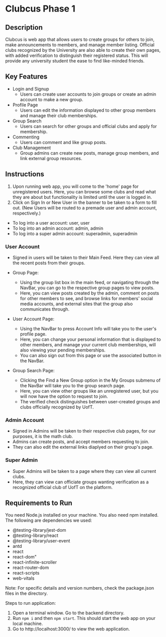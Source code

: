 # Clubcus Phase 1

## Description 
Clubcus is web app that allows users to create groups for others to join, make announcements to members, and manage member listing. Official clubs recognized by the University are also able to create their own pages, with added verification to distinguish their registered status. This will provide any university student the ease to find like-minded friends.

## Key Features
* Login and Signup
  - Users can create user accounts to join groups or create an admin account to make a new group.
* Profile Page
  * Users can edit the information displayed to other group members and manage their club memberships.
* Group Search
  * Users can search for other groups and official clubs and apply for membership.
* Commenting
  * Users can comment and like group posts.
* Club Management
  * Group admins can create new posts, manage group members, and link external group resources.

## Instructions
1. Upon running web app, you will come to the 'home' page for unregistered users. Here, you can browse some clubs and read what they are about but functionality is limited until the user is logged in.
2. Click on Sign In or New User in the banner to be taken to a form to fill out. (New Users will be routed to a premade user and admin account, respectively.)
* To log into a user account: user, user
* To log into an admin account: admin, admin
* To log into a super admin account: superadmin, superadmin

### User Account
* Signed in users will be taken to their Main Feed. Here they can view all the recent posts from their groups.

* Group Page:
  * Using the group list box in the main feed, or navigating through the NavBar, you can go to the respective group pages to view posts.
  * Here, you can view posts created by the admin, comment on posts for other members to see, and browse links for members' social media accounts, and external sites that the group also communicates through.
* User Account Page:
  * Using the NavBar to press Account Info will take you to the user's profile page.
  * Here, you can change your personal information that is displayed to other members, and manage your current club memberships, will also viewing your pending memberships.
  * You can also sign out from this page or use the associated button in the NavBar.
* Group Search Page:
  * Clicking the Find a New Group option in the My Groups submenu of the NavBar will take you to the group search page.
  * Here, you can view other groups like an unregistered user, but you will now have the option to request to join.     
  * The verified check distinguishes between user-created groups and clubs officially recognized by UofT.

### Admin Account
* Signed in Admins will be taken to their respective club pages, for our purposes, it is the math club.
* Admins can create posts, and accept members requesting to join.
* They can also edit the external links diaplyed on their group's page.

### Super Admin
* Super Admins will be taken to a page where they can view all current clubs.
* Here, they can view  can officiate groups wanting verification as a recognized official club of UofT on the platform. 

## Requirements to Run
You need Node.js installed on your machine. You also need npm installed. 
The following are dependencies we used:
* @testing-library/jest-dom
* @testing-library/react
* @testing-library/user-event
* antd
* react
* react-dom"
* react-infinite-scroller
* react-router-dom
* react-scripts
* web-vitals

Note: For specific details and version numbers, check the package.json files in the directory.

Steps to run application:
 1. Open a terminal window. Go to the backend directory.
 2. Run `npm i` and then `npm start`. This should start the web app on your local machine.
 3. Go to http://localhost:3000/ to view the web application.
